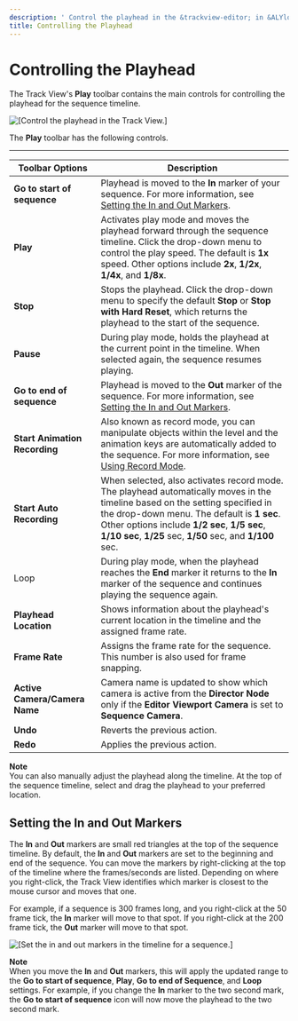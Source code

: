```yaml
---
description: ' Control the playhead in the &trackview-editor; in &ALYlong;. '
title: Controlling the Playhead
---
```

# Controlling the Playhead<a name="cinematics-controlling-the-playhead"></a>

The Track View's **Play** toolbar contains the main controls for controlling the playhead for the sequence timeline\.

![\[Control the playhead in the Track View.\]](/images/userguide/cinematics/cinematics-track-view-editor-play-toolbar.png)

The **Play** toolbar has the following controls\.


****  

| Toolbar Options | Description | 
| --- | --- | 
|  **Go to start of sequence**  |  Playhead is moved to the **In** marker of your sequence\. For more information, see [Setting the In and Out Markers](#setting-the-in-out-markers)\.  | 
|  **Play**  |  Activates play mode and moves the playhead forward through the sequence timeline\. Click the drop\-down menu to control the play speed\.  The default is **1x** speed\. Other options include **2x**, **1/2x**, **1/4x**, and **1/8x**\.  | 
|  **Stop**  |  Stops the playhead\. Click the drop\-down menu to specify the default **Stop** or **Stop with Hard Reset**, which returns the playhead to the start of the sequence\.  | 
|  **Pause**  |  During play mode, holds the playhead at the current point in the timeline\. When selected again, the sequence resumes playing\.  | 
|  **Go to end of sequence**  |  Playhead is moved to the **Out** marker of the sequence\.  For more information, see [Setting the In and Out Markers](#setting-the-in-out-markers)\.  | 
|  **Start Animation Recording**  |  Also known as record mode, you can manipulate objects within the level and the animation keys are automatically added to the sequence\.  For more information, see [Using Record Mode](/docs/userguide/cinematics/using-record-mode.md)\.  | 
|  **Start Auto Recording**  |  When selected, also activates record mode\. The playhead automatically moves in the timeline based on the setting specified in the drop\-down menu\.  The default is **1 sec**\. Other options include **1/2 sec**, **1/5 sec**, **1/10 sec**, **1/25** sec, **1/50** sec, and **1/100** sec\.  | 
| Loop |  During play mode, when the playhead reaches the **End** marker it returns to the **In** marker of the sequence and continues playing the sequence again\.  | 
|  **Playhead Location**  |  Shows information about the playhead's current location in the timeline and the assigned frame rate\.  | 
|  **Frame Rate**  |  Assigns the frame rate for the sequence\. This number is also used for frame snapping\.  | 
|  **Active Camera/Camera Name**  |  Camera name is updated to show which camera is active from the **Director Node** only if the **Editor Viewport Camera** is set to **Sequence Camera**\.  | 
|  **Undo**  |  Reverts the previous action\.  | 
|  **Redo**  |  Applies the previous action\.  | 

**Note**  
You can also manually adjust the playhead along the timeline\. At the top of the sequence timeline, select and drag the playhead to your preferred location\.

## Setting the In and Out Markers<a name="setting-the-in-out-markers"></a>

The **In** and **Out** markers are small red triangles at the top of the sequence timeline\. By default, the **In** and **Out** markers are set to the beginning and end of the sequence\. You can move the markers by right\-clicking at the top of the timeline where the frames/seconds are listed\. Depending on where you right\-click, the Track View identifies which marker is closest to the mouse cursor and moves that one\.

For example, if a sequence is 300 frames long, and you right\-click at the 50 frame tick, the **In** marker will move to that spot\. If you right\-click at the 200 frame tick, the **Out** marker will move to that spot\.

![\[Set the in and out markers in the timeline for a sequence.\]](/images/userguide/cinematics/cinematics-track-view-editor-timeline.png)

**Note**  
When you move the **In** and **Out** markers, this will apply the updated range to the **Go to start of sequence**, **Play**, **Go to end of Sequence**, and **Loop** settings\. For example, if you change the **In** marker to the two second mark, the **Go to start of sequence** icon will now move the playhead to the two second mark\.